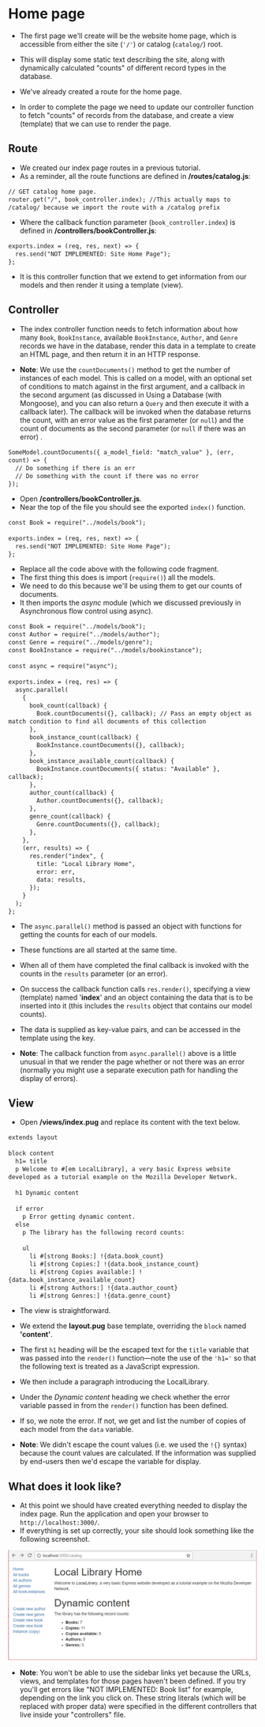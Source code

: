 # Home page

- The first page we'll create will be the website home page, which is accessible from either the site (`'/'`) or catalog (`catalog/`) root.
- This will display some static text describing the site, along with dynamically calculated "counts" of different record types in the database.

- We've already created a route for the home page.
- In order to complete the page we need to update our controller function to fetch "counts" of records from the database, and create a view (template) that we can use to render the page.

## Route

- We created our index page routes in a previous tutorial.
- As a reminder, all the route functions are defined in **/routes/catalog.js**:

```
// GET catalog home page.
router.get("/", book_controller.index); //This actually maps to /catalog/ because we import the route with a /catalog prefix
```

- Where the callback function parameter (`book_controller.index`) is defined in **/controllers/bookController.js**:

```
exports.index = (req, res, next) => {
  res.send("NOT IMPLEMENTED: Site Home Page");
};
```

- It is this controller function that we extend to get information from our models and then render it using a template (view).

## Controller

- The index controller function needs to fetch information about how many `Book`, `BookInstance`, available `BookInstance`, `Author`, and `Genre` records we have in the database, render this data in a template to create an HTML page, and then return it in an HTTP response.

- **Note**: We use the `countDocuments()` method to get the number of instances of each model. This is called on a model, with an optional set of conditions to match against in the first argument, and a callback in the second argument (as discussed in Using a Database (with Mongoose), and you can also return a `Query` and then execute it with a callback later). The callback will be invoked when the database returns the count, with an error value as the first parameter (or `null`) and the count of documents as the second parameter (or `null` if there was an error) .

```
SomeModel.countDocuments({ a_model_field: "match_value" }, (err, count) => {
  // Do something if there is an err
  // Do something with the count if there was no error
});
```

- Open **/controllers/bookController.js**.
- Near the top of the file you should see the exported `index()` function.

```
const Book = require("../models/book");

exports.index = (req, res, next) => {
  res.send("NOT IMPLEMENTED: Site Home Page");
};
```

- Replace all the code above with the following code fragment.
- The first thing this does is import (`require()`) all the models.
- We need to do this because we'll be using them to get our counts of documents.
- It then imports the _async_ module (which we discussed previously in Asynchronous flow control using async).

```
const Book = require("../models/book");
const Author = require("../models/author");
const Genre = require("../models/genre");
const BookInstance = require("../models/bookinstance");

const async = require("async");

exports.index = (req, res) => {
  async.parallel(
    {
      book_count(callback) {
        Book.countDocuments({}, callback); // Pass an empty object as match condition to find all documents of this collection
      },
      book_instance_count(callback) {
        BookInstance.countDocuments({}, callback);
      },
      book_instance_available_count(callback) {
        BookInstance.countDocuments({ status: "Available" }, callback);
      },
      author_count(callback) {
        Author.countDocuments({}, callback);
      },
      genre_count(callback) {
        Genre.countDocuments({}, callback);
      },
    },
    (err, results) => {
      res.render("index", {
        title: "Local Library Home",
        error: err,
        data: results,
      });
    }
  );
};
```

- The `async.parallel()` method is passed an object with functions for getting the counts for each of our models.
- These functions are all started at the same time.
- When all of them have completed the final callback is invoked with the counts in the `results` parameter (or an error).

- On success the callback function calls `res.render()`, specifying a view (template) named '**index**' and an object containing the data that is to be inserted into it (this includes the `results` object that contains our model counts).
- The data is supplied as key-value pairs, and can be accessed in the template using the key.

- **Note**: The callback function from `async.parallel()` above is a little unusual in that we render the page whether or not there was an error (normally you might use a separate execution path for handling the display of errors).

## View

- Open **/views/index.pug** and replace its content with the text below.

```
extends layout

block content
  h1= title
  p Welcome to #[em LocalLibrary], a very basic Express website developed as a tutorial example on the Mozilla Developer Network.

  h1 Dynamic content

  if error
    p Error getting dynamic content.
  else
    p The library has the following record counts:

    ul
      li #[strong Books:] !{data.book_count}
      li #[strong Copies:] !{data.book_instance_count}
      li #[strong Copies available:] !{data.book_instance_available_count}
      li #[strong Authors:] !{data.author_count}
      li #[strong Genres:] !{data.genre_count}
```

- The view is straightforward.
- We extend the **layout.pug** base template, overriding the `block` named **'content'**.
- The first `h1` heading will be the escaped text for the `title` variable that was passed into the `render()` function—note the use of the `'h1='` so that the following text is treated as a JavaScript expression.
- We then include a paragraph introducing the LocalLibrary.

- Under the _Dynamic content_ heading we check whether the error variable passed in from the `render()` function has been defined.
- If so, we note the error. If not, we get and list the number of copies of each model from the `data` variable.

- **Note**: We didn't escape the count values (i.e. we used the `!{}` syntax) because the count values are calculated. If the information was supplied by end-users then we'd escape the variable for display.

## What does it look like?

- At this point we should have created everything needed to display the index page. Run the application and open your browser to `http://localhost:3000/`.
- If everything is set up correctly, your site should look something like the following screenshot.

![express-home](../../../assets/locallibary_express_home.png)

- **Note**: You won't be able to use the sidebar links yet because the URLs, views, and templates for those pages haven't been defined. If you try you'll get errors like "NOT IMPLEMENTED: Book list" for example, depending on the link you click on. These string literals (which will be replaced with proper data) were specified in the different controllers that live inside your "controllers" file.
